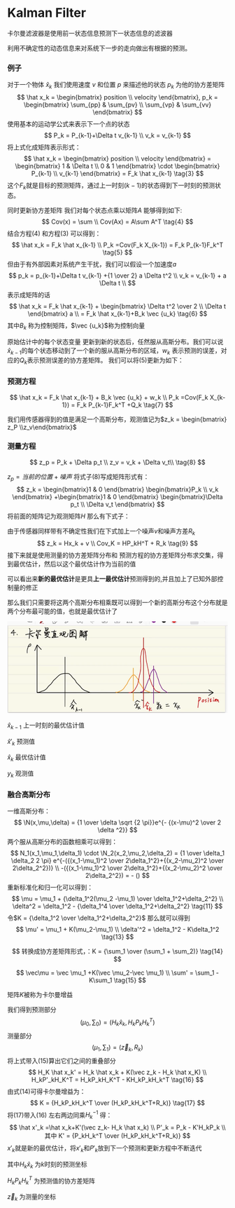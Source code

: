 # Kalman Filter

卡尔曼滤波器是使用前一状态信息预测下一状态信息的滤波器

利用不确定性的动态信息来对系统下一步的走向做出有根据的预测。

### 例子

对于一个物体 $\hat x_k$ 我们使用速度 $v$ 和位置 $p$ 来描述他的状态 $p_k$ 为他的协方差矩阵
$$
\hat x_k = 
\begin{bmatrix}
position \\
velocity
\end{bmatrix},
p_k = \begin{bmatrix}
\sum_{pp} & \sum_{pv} \\
\sum_{vp} & \sum_{vv}
\end{bmatrix}
$$
使用基本的运动学公式来表示下一个点的状态
$$
P_k = P_{k-1}+\Delta t v_{k-1} \\
v_k = v_{k-1}
$$
将上式化成矩阵表示形式：
$$
\hat x_k = \begin{bmatrix}
position \\
velocity
\end{bmatrix} 
= \begin{bmatrix}
1 & \Delta t \\
0 & 1
\end{bmatrix} \cdot
\begin{bmatrix}
P_{k-1} \\
v_{k-1}
\end{bmatrix} = F_k \hat x_{k-1} \tag{3}
$$
这个$F_k$就是目标的预测矩阵，通过上一时刻$(k-1)$的状态得到下一时刻的预测状态。

同时更新协方差矩阵 我们对每个状态点乘以矩阵$A$ 能够得到如下:
$$
Cov(x) = \sum \\
Cov(Ax) = A\sum A^T \tag{4}
$$
结合方程$(4)$ 和方程$(3)$ 可以得到：
$$
\hat x_k = F_k \hat x_{k-1} \\
P_k =Cov(F_k X_{k-1}) =  F_k P_{k-1}F_k^T  \tag{5}
$$
但由于有外部因素对系统产生干扰，我们可以假设一个加速度$a$
$$
p_k = p_{k-1}+\Delta t v_{k-1} +{1 \over 2} a \Delta t^2 \\
v_k = v_{k-1} + a \Delta t \\
$$
表示成矩阵的话
$$
\hat x_k = F_k \hat x_{k-1} + \begin{bmatrix}
\Delta t^2 \over 2 \\
\Delta t
\end{bmatrix} a \\
= F_k \hat x_{k-1}+B_k \vec {u_k}   \tag{6}
$$
其中$B_k$ 称为控制矩阵，$\vec {u_k}$称为控制向量

原始估计中的每个状态变量 更新到新的状态后，任然服从高斯分布。我们可以说$\hat x_{k-1}$的每个状态移动到了一个新的服从高斯分布的区域，$w_k$ 表示预测的误差，对应的$Q_k$表示预测误差的协方差矩阵。 我们可以将$(5)$更新为如下：

### 预测方程

$$
\hat x_k = F_k \hat x_{k-1} + B_k \vec {u_k} + w_k \\
P_k =Cov(F_k X_{k-1}) =  F_k P_{k-1}F_k^T +Q_k  \tag{7}
$$

我们用传感器得到的值是满足一个高斯分布，观测值记为$z_k = \begin{bmatrix} z_P \\z_v\end{bmatrix}$

### 测量方程

$$
z_p = P_k + \Delta p_t  \\
z_v = v_k + \Delta v_t\\ \tag{8}
$$

$z_p = 当前的位置+噪声$ 将式子$(8)$写成矩阵形式有：
$$
z_k = \begin{bmatrix}1 & 0 \end{bmatrix} \begin{bmatrix}P_k \\ v_k \end{bmatrix} +\begin{bmatrix}1 & 0 \end{bmatrix}  \begin{bmatrix}\Delta p_t \\ \Delta v_t \end{bmatrix}
$$
将前面的矩阵记为观测矩阵$H$ 那么有下式子：

由于传感器同样带有不确定性我们在下式加上一个噪声$v$和噪声方差$R_k$
$$
z_k = Hx_k + v \\
Cov_K = HP_kH^T + R_k \tag{9}
$$
接下来就是使用测量的协方差矩阵分布和 预测方程的协方差矩阵分布求交集，得到最优估计，然后以这个最优估计作为当前的值

可以看出来**新的最优估计**是更具**上一最优估计**预测得到的,并且加上了已知外部控制量的修正

那么我们只需要将这两个高斯分布相乘既可以得到一个新的高斯分布这个分布就是两个分布最可能的值，也就是最优估计了

![img](image-20210712133946951.png)

$\hat x_{k-1}$ 上一时刻的最优估计值

$\hat x'_k$ 预测值

$\hat x_k$ 最优估计值

$y_k$ 观测值

### 融合高斯分布

一维高斯分布：
$$
\N(x,\mu,\delta) = {1 \over \delta \sqrt {2 \pi}}e^{- {(x-\mu)^2 \over 2 \delta ^2}}
$$
两个服从高斯分布的函数相乘可以得到：
$$
N_1(x_1,\mu_1,\delta_1) \cdot \N_2(x_2,\mu_2,\delta_2)
= {1 \over \delta_1 \delta_2 2 \pi} e^{-({(x_1-\mu_1)^2 \over 2\delta_1^2}+{(x_2-\mu_2)^2 \over 2\delta_2^2})} \\
-({(x_1-\mu_1)^2 \over 2\delta_1^2}+{(x_2-\mu_2)^2 \over 2\delta_2^2}) = - ()
$$
重新标准化和归一化可以得到：
$$
\mu = \mu_1 + {\delta_1^2(\mu_2 -\mu_1) \over \delta_1^2+\delta_2^2} \\
\delta^2 = \delta_1^2 - {\delta_1^4 \over \delta_1^2+\delta_2^2} \tag{11}
$$
令$K = {\delta_1^2 \over \delta_1^2+\delta_2^2}$ 那么就可以得到
$$
\mu' = \mu_1 + K(\mu_2-\mu_1) \\
\delta'^2 = \delta_1^2 - K\delta_1^2 \tag{13}
$$

$$
转换成协方差矩阵形式，：K = {\sum_1 \over (\sum_1 + \sum_2)} \tag{14}
$$


$$
\vec\mu = \vec \mu_1 +K(\vec \mu_2-\vec \mu_1) \\
\sum' = \sum_1 - K\sum_1 \tag{15}
$$


矩阵$K$被称为卡尔曼增益

我们得到预测部分
$$
(\mu_0,\sum_0) = (H_k\hat x_k,H_kP_kH_k^T)
$$
测量部分
$$
(\mu_1,\sum_1) = (\vec z_k,R_k)
$$
将上式带入$(15)$算出它们之间的重叠部分
$$
H_K \hat x_k' = H_k \hat x_k + K(\vec z_k - H_k \hat x_K) \\
H_kP'_kH_K^T = H_kP_kH_K^T - KH_kP_kH_k^T \tag{16}
$$
由式$(14)$可得卡尔曼增益为：
$$
K = {H_kP_kH_k^T \over (H_kP_kH_k^T+R_k)} \tag{17}
$$
将$(17)$带入$(16)$ 左右两边同乘$H_k^{-1}$ 得：
$$
\hat x'_k =\hat x_k+K'(\vec z_k- H_k \hat x_k) \\
P'_k = P_k - K'H_kP_k \\
其中 K' = {P_kH_k^T \over (H_kP_kH_k^T+R_k)}
$$
$x'_k$就是新的最优估计，将$x'_k$和$P'_k$放到下一个预测和更新方程中不断迭代

其中$H_k\hat x_k$ 为$k$时刻的预测坐标

$H_kP_kH_k^T$ 为预测值的协方差矩阵

$\vec z_k$ 为测量的坐标

